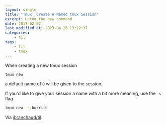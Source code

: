 ```yaml
---
layout: single
title: "Tmux: Create A Named tmux Session"
excerpt: Using the new command
date: 2017-02-02
last_modified_at: 2023-04-26 13:22:37
categories:
    - til
tags:
    - til
    - tmux
---
```


When creating a new tmux session

```bash
tmux new
```

a default name of `0` will be given to the session.

If you'd like to give your session a name with a bit more meaning, use the
`-s` flag

```bash
tmux new -s burrito
```

Via [jbranchaud/til](https://github.com/jbranchaud/til).
